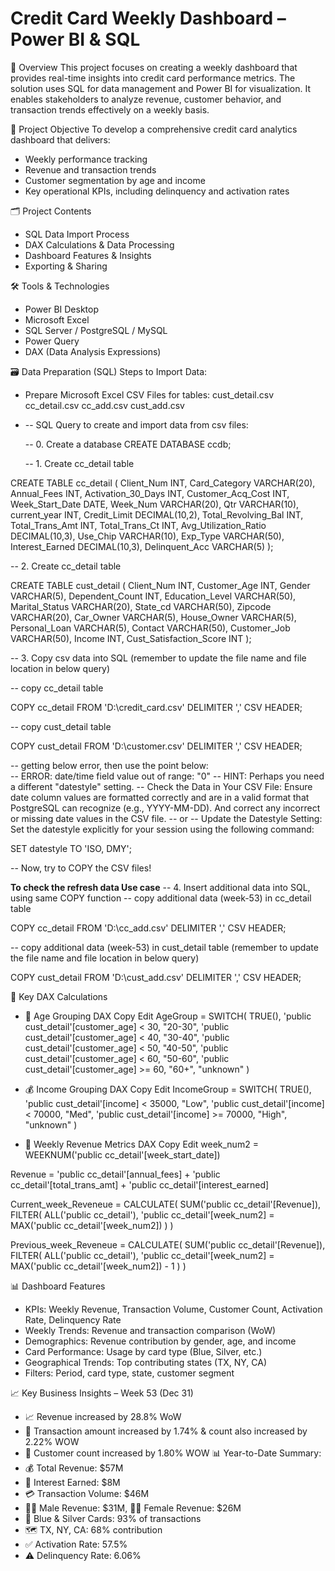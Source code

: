 # Credit Card Weekly Dashboard – Power BI & SQL

📌 Overview
This project focuses on creating a weekly dashboard that provides real-time insights into credit card performance metrics. The solution uses SQL for data management and Power BI for visualization. It enables stakeholders to analyze revenue, customer behavior, and transaction trends effectively on a weekly basis.

🎯 Project Objective
To develop a comprehensive credit card analytics dashboard that delivers:
* Weekly performance tracking
* Revenue and transaction trends
* Customer segmentation by age and income
* Key operational KPIs, including delinquency and activation rates

🗂️ Project Contents
* SQL Data Import Process
* DAX Calculations & Data Processing
* Dashboard Features & Insights
* Exporting & Sharing

🛠️ Tools & Technologies
* Power BI Desktop
* Microsoft Excel
* SQL Server / PostgreSQL / MySQL
* Power Query
* DAX (Data Analysis Expressions)

🗃️ Data Preparation (SQL)
Steps to Import Data:
* Prepare  Microsoft Excel CSV Files for tables:
cust_detail.csv
cc_detail.csv
cc_add.csv
cust_add.csv

* -- SQL Query to create and import data from csv files:

  -- 0. Create a database 
CREATE DATABASE ccdb;

  -- 1. Create cc_detail table

CREATE TABLE cc_detail (
    Client_Num INT,
    Card_Category VARCHAR(20),
    Annual_Fees INT,
    Activation_30_Days INT,
    Customer_Acq_Cost INT,
    Week_Start_Date DATE,
    Week_Num VARCHAR(20),
    Qtr VARCHAR(10),
    current_year INT,
    Credit_Limit DECIMAL(10,2),
    Total_Revolving_Bal INT,
    Total_Trans_Amt INT,
    Total_Trans_Ct INT,
    Avg_Utilization_Ratio DECIMAL(10,3),
    Use_Chip VARCHAR(10),
    Exp_Type VARCHAR(50),
    Interest_Earned DECIMAL(10,3),
    Delinquent_Acc VARCHAR(5)
);

-- 2. Create cc_detail table

CREATE TABLE cust_detail (
    Client_Num INT,
    Customer_Age INT,
    Gender VARCHAR(5),
    Dependent_Count INT,
    Education_Level VARCHAR(50),
    Marital_Status VARCHAR(20),
    State_cd VARCHAR(50),
    Zipcode VARCHAR(20),
    Car_Owner VARCHAR(5),
    House_Owner VARCHAR(5),
    Personal_Loan VARCHAR(5),
    Contact VARCHAR(50),
    Customer_Job VARCHAR(50),
    Income INT,
    Cust_Satisfaction_Score INT
);

-- 3. Copy csv data into SQL (remember to update the file name and file location in below query)

-- copy cc_detail table

COPY cc_detail
FROM 'D:\credit_card.csv' 
DELIMITER ',' 
CSV HEADER;

-- copy cust_detail table

COPY cust_detail
FROM 'D:\customer.csv' 
DELIMITER ',' 
CSV HEADER;

-- getting below error, then use the point below:  
   -- ERROR:  date/time field value out of range: "0"
   -- HINT:  Perhaps you need a different "datestyle" setting.
-- Check the Data in Your CSV File: Ensure date column values are formatted correctly and are in a valid format that PostgreSQL can recognize (e.g., YYYY-MM-DD). And correct any incorrect or missing date values in the CSV file. 
   -- or
-- Update the Datestyle Setting: Set the datestyle explicitly for your session using the following command:

SET datestyle TO 'ISO, DMY';

-- Now, try to COPY the CSV files!

**To check the refresh data Use case**
-- 4. Insert additional data into SQL, using same COPY function
-- copy additional data (week-53) in cc_detail table

COPY cc_detail
FROM 'D:\cc_add.csv' 
DELIMITER ',' 
CSV HEADER;

-- copy additional data (week-53) in cust_detail table (remember to update the file name and file location in below query)

COPY cust_detail
FROM 'D:\cust_add.csv' 
DELIMITER ',' 
CSV HEADER;

🧮 Key DAX Calculations
* 🎯 Age Grouping
DAX
Copy
Edit
AgeGroup = SWITCH(
    TRUE(),
    'public cust_detail'[customer_age] < 30, "20-30",
    'public cust_detail'[customer_age] < 40, "30-40",
    'public cust_detail'[customer_age] < 50, "40-50",
    'public cust_detail'[customer_age] < 60, "50-60",
    'public cust_detail'[customer_age] >= 60, "60+",
    "unknown"
)

* 💰 Income Grouping
DAX
Copy
Edit
IncomeGroup = SWITCH(
    TRUE(),
    'public cust_detail'[income] < 35000, "Low",
    'public cust_detail'[income] < 70000, "Med",
    'public cust_detail'[income] >= 70000, "High",
    "unknown"
)

* 📅 Weekly Revenue Metrics
DAX
Copy
Edit
week_num2 = WEEKNUM('public cc_detail'[week_start_date])

Revenue = 
    'public cc_detail'[annual_fees] + 
    'public cc_detail'[total_trans_amt] + 
    'public cc_detail'[interest_earned]

Current_week_Reveneue = CALCULATE(
    SUM('public cc_detail'[Revenue]),
    FILTER(
        ALL('public cc_detail'),
        'public cc_detail'[week_num2] = MAX('public cc_detail'[week_num2])
    )
)

Previous_week_Reveneue = CALCULATE(
    SUM('public cc_detail'[Revenue]),
    FILTER(
        ALL('public cc_detail'),
        'public cc_detail'[week_num2] = MAX('public cc_detail'[week_num2]) - 1
    )
)

📊 Dashboard Features
* KPIs: Weekly Revenue, Transaction Volume, Customer Count, Activation Rate, Delinquency Rate
* Weekly Trends: Revenue and transaction comparison (WoW)
* Demographics: Revenue contribution by gender, age, and income
* Card Performance: Usage by card type (Blue, Silver, etc.)
* Geographical Trends: Top contributing states (TX, NY, CA)
* Filters: Period, card type, state, customer segment

📈 Key Business Insights – Week 53 (Dec 31)
* 📈 Revenue increased by 28.8% WoW
* 🧾 Transaction amount increased by 1.74% & count also increased by 2.22% WOW
* 👥 Customer count increased by 1.80% WOW 
  📊 Year-to-Date Summary:
* 💰 Total Revenue: $57M
* 💸 Interest Earned: $8M
* 💳 Transaction Volume: $46M
* 👨‍💼 Male Revenue: $31M, 👩‍💼 Female Revenue: $26M
* 🏦 Blue & Silver Cards: 93% of transactions
* 🗺️ TX, NY, CA: 68% contribution
* ✅ Activation Rate: 57.5%
* ⚠️ Delinquency Rate: 6.06%





